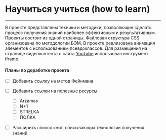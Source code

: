 # Научиться учиться (how to learn)
------ 
В проекте представлены техники и методики, позволяющие сделать процесс получения знаний наиболее эффективным и результативным. Проекты состоит из одной страницы. Файловая структура CSS организована по методологии БЭМ. В проекте реализована анимация элементов с использованием псевдоклассов. Для размещения на странице видеоконтента с сайта [YouTube](https://www.youtube.com/) использован инструмент iframe.    
#### Планы по доработке проекта
- [ ] Добавить ссылку на метод Фейнмана    
- [ ] Добавить ссылки на полезные ресурсы
    - [ ] Arzamas
    - [ ] N+1
    - [ ] STRELKA
    - [ ] ПОЛКА
- [ ] Расширить список книг, описывающих технологии получения знаний.
    